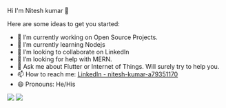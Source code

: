 Hi I'm Nitesh kumar 👋

Here are some ideas to get you started:

- 🔭 I’m currently working on Open Source Projects.
- 🌱 I’m currently learning Nodejs
- 👯 I’m looking to collaborate on LinkedIn
- 🤔 I’m looking for help with MERN.
- 💬 Ask me about Flutter or Internet of Things. Will surely try to help you.
- 📫 How to reach me: [LinkedIn - nitesh-kumar-a79351170](https://www.linkedin.com/in/nitesh-kumar-a79351170/)
- 😄 Pronouns: He/His


<img src="https://github-readme-stats.vercel.app/api?username=Niteshkr123&show_icons=true&theme=dark">
<img src="https://visitor-badge.laobi.icu/badge?page_id=Niteshkr123.Niteshkr123">


